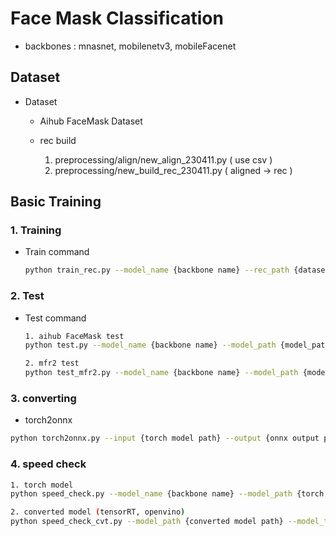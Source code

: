 # Face Mask Classification

- backbones : mnasnet, mobilenetv3, mobileFacenet



## Dataset
- Dataset
    - Aihub FaceMask Dataset

    - rec build
      1. preprocessing/align/new_align_230411.py ( use csv )
      2. preprocessing/new_build_rec_230411.py ( aligned -> rec )

## Basic Training
### 1. Training



- Train command

  ```bash
  python train_rec.py --model_name {backbone name} --rec_path {dataset path} --data_aug --save_name {save result dir name} --input_size {input image size} --load_type {backbone load type}
  ```

### 2. Test

- Test command
  ```bash
  1. aihub FaceMask test
  python test.py --model_name {backbone name} --model_path {model_path} --test_path {test csv path} --image_base {test image dir} --input_size {input image size} --net_size {if mnasnet, net size set}

  2. mfr2 test
  python test_mfr2.py --model_name {backbone name} --model_path {model_path} --test_path {test csv path} --image_base {test image dir} --input_size {input image size} --net_size {if mnasnet, net size set}
  ```


### 3. converting
- torch2onnx
```bash
python torch2onnx.py --input {torch model path} --output {onnx output path} --model_name {backbone name}
```


### 4. speed check
```bash
1. torch model
python speed_check.py --model_name {backbone name} --model_path {torch model path}

2. converted model (tensorRT, openvino)
python speed_check_cvt.py --model_path {converted model path} --model_type {trt or vino}
```
